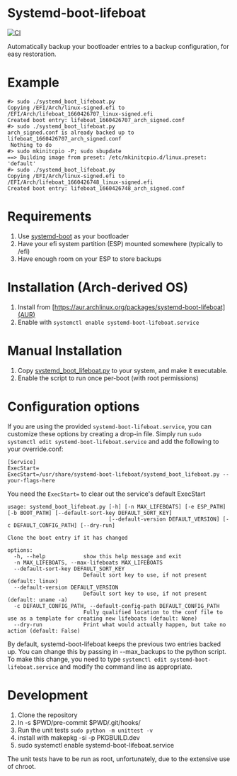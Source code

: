 # Systemd-boot-lifeboat

[![CI](https://github.com/intentionally-left-nil/systemd-boot-lifeboat/actions/workflows/test.yml/badge.svg)](https://github.com/intentionally-left-nil/systemd-boot-lifeboat/actions/workflows/test.yml)

Automatically backup your bootloader entries to a backup configuration, for easy restoration.

# Example

```
#> sudo ./systemd_boot_lifeboat.py
Copying /EFI/Arch/linux-signed.efi to /EFI/Arch/lifeboat_1660426707_linux-signed.efi
Created boot entry: lifeboat_1660426707_arch_signed.conf
#> sudo ./systemd_boot_lifeboat.py
arch_signed.conf is already backed up to lifeboat_1660426707_arch_signed.conf
 Nothing to do
#> sudo mkinitcpio -P; sudo sbupdate
==> Building image from preset: /etc/mkinitcpio.d/linux.preset: 'default'
#> sudo ./systemd_boot_lifeboat.py
Copying /EFI/Arch/linux-signed.efi to /EFI/Arch/lifeboat_1660426748_linux-signed.efi
Created boot entry: lifeboat_1660426748_arch_signed.conf
```

# Requirements

1. Use [systemd-boot](https://wiki.archlinux.org/title/Systemd-boot) as your bootloader
1. Have your efi system partition (ESP) mounted somewhere (typically to /efi)
1. Have enough room on your ESP to store backups

# Installation (Arch-derived OS)

1. Install from [https://aur.archlinux.org/packages/systemd-boot-lifeboat](AUR)
1. Enable with `systemctl enable systemd-boot-lifeboat.service`

# Manual Installation

1. Copy [systemd_boot_lifeboat.py](/systemd_boot_lifeboat.py) to your system, and make it executable.
1. Enable the script to run once per-boot (with root permissions)

# Configuration options

If you are using the provided `systemd-boot-lifeboat.service`, you can customize these options by creating a drop-in file.
Simply run `sudo systemctl edit systemd-boot-lifeboat.service` and add the following to your override.conf:

```
[Service]
ExecStart=
ExecStart=/usr/share/systemd-boot-lifeboat/systemd_boot_lifeboat.py --your-flags-here
```

You need the `ExecStart=` to clear out the service's default ExecStart

```
usage: systemd_boot_lifeboat.py [-h] [-n MAX_LIFEBOATS] [-e ESP_PATH] [-b BOOT_PATH] [--default-sort-key DEFAULT_SORT_KEY]
                                [--default-version DEFAULT_VERSION] [-c DEFAULT_CONFIG_PATH] [--dry-run]

Clone the boot entry if it has changed

options:
  -h, --help            show this help message and exit
  -n MAX_LIFEBOATS, --max-lifeboats MAX_LIFEBOATS
  --default-sort-key DEFAULT_SORT_KEY
                        Default sort key to use, if not present (default: linux)
  --default-version DEFAULT_VERSION
                        Default sort key to use, if not present (default: uname -a)
  -c DEFAULT_CONFIG_PATH, --default-config-path DEFAULT_CONFIG_PATH
                        Fully qualified location to the conf file to use as a template for creating new lifeboats (default: None)
  --dry-run             Print what would actually happen, but take no action (default: False)
```

By default, systemd-boot-lifeboat keeps the previous two entries backed up. You can change this by passing in --max_backups to the python script. To make this change, you need to type `systemctl edit systemd-boot-lifeboat.service` and modify the command line as appropriate.

# Development

1. Clone the repository
1. ln -s $PWD/pre-commit $PWD/.git/hooks/
1. Run the unit tests `sudo python -m unittest -v `
1. install with makepkg -si -p PKGBUILD.dev
1. sudo systemctl enable systemd-boot-lifeboat.service

The unit tests have to be run as root, unfortunately, due to the extensive use of chroot.
